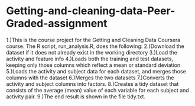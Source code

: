 # Getting-and-cleaning-data-Peer-Graded-assignment
1.)This is the course project for the Getting and Cleaning Data Coursera course. The R script, run_analysis.R, does the following:
2.)Download the dataset if it does not already exist in the working directory
3.)Load the activity and feature info
4.)Loads both the training and test datasets, keeping only those columns which reflect a mean or standard deviation
5.)Loads the activity and subject data for each dataset, and merges those columns with the dataset
6.)Merges the two datasets
7.)Converts the activity and subject columns into factors.
8.)Creates a tidy dataset that consists of the average (mean) value of each variable for each subject and activity pair.
9.)The end result is shown in the file tidy.txt.

